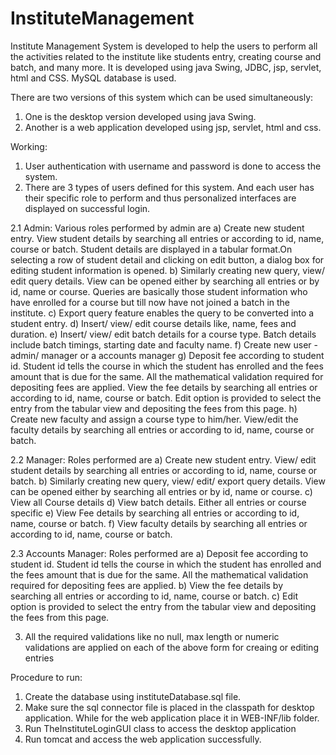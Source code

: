 # InstituteManagement
Institute Management System is developed to help the users to perform all the activities related to the institute like students entry, creating course and batch, and many more. It is developed using java Swing, JDBC, jsp, servlet, html and CSS. MySQL database is used.

There are two versions of this system which can be used simultaneously:
1. One is the desktop version developed using java Swing.
2. Another is a web application developed using jsp, servlet, html and css. 

Working:
1. User authentication with username and password is done to access the system.
2. There are 3 types of users defined for this system. And each user has their specific role to perform and thus personalized interfaces are displayed on successful login.

2.1 Admin: 
Various roles performed by admin are
a) Create new student entry. View student details by searching all entries or according to id, name, course or batch. Student details are displayed in a tabular format.On selecting a row of student detail and clicking on edit button, a dialog box for editing student information is opened.
b) Similarly creating new query, view/ edit query details. View can be opened either by searching all entries or by id, name or course. Queries are basically those student information who have enrolled for a course but till now have not joined a batch in the institute.
c) Export query feature enables the query to be converted into a student entry.
d) Insert/ view/ edit course details like, name, fees and duration.
e) Insert/ view/ edit batch details for a course type. Batch details include batch timings, starting date and faculty name.
f) Create new user - admin/ manager or a accounts manager
g) Deposit fee according to student id. Student id tells the course in which the student has enrolled and the fees amount that is due for the same. All the mathematical validation required for depositing fees are applied. View the fee details by searching all entries or according to id, name, course or batch. Edit option is provided to select the entry from the tabular view and depositing the fees from this page.
h) Create new faculty and assign a course type to him/her. View/edit the faculty details by searching all entries or according to id, name, course or batch.

2.2 Manager: 
Roles performed are
a) Create new student entry. View/ edit student details by searching all entries or according to id, name, course or batch. 
b) Similarly creating new query, view/ edit/ export query details. View can be opened either by searching all entries or by id, name or course.
c) View all Course details
d) View batch details. Either all entries or course specific
e) View Fee details by searching all entries or according to id, name, course or batch. 
f) View faculty details by searching all entries or according to id, name, course or batch.

2.3 Accounts Manager:
Roles performed are
a) Deposit fee according to student id. Student id tells the course in which the student has enrolled and the fees amount that is due for the same. All the mathematical validation required for depositing fees are applied. 
b) View the fee details by searching all entries or according to id, name, course or batch. 
c) Edit option is provided to select the entry from the tabular view and depositing the fees from this page.

3) All the required validations like no null, max length or numeric validations are applied on each of the above form for creaing or editing entries


Procedure to run:
1. Create the database using instituteDatabase.sql file.
2. Make sure the sql connector file is placed in the classpath for desktop application. While for the web application place it in WEB-INF/lib folder.
3. Run TheInstituteLoginGUI class to access the desktop application
4. Run tomcat and access the web application successfully.


